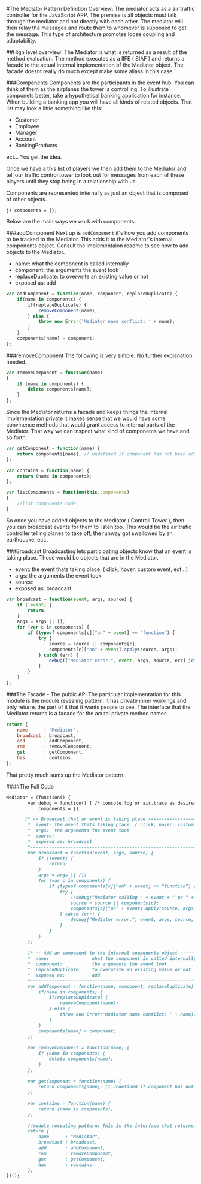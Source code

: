 #The Mediator Pattern Definition 
Overview: 
The mediator acts as a air traffic controller for the JavaScript APP.
The premise is all objects must talk through the mediator and not directly with each other. 
The mediator will then relay the messages and route them to whomever is supposed to get the message.
This type of architecture promotes loose coupling and adaptability. 

##High level overview: 
The Mediator is what is returned as a result of the method evaluation. The method executes as a IIFE ( SIAF )
and returns a facadé to the actual internal implementation of the Mediator object. The facadé doesnt really do much
except make some aliass in this case.

###Components 
Components are the participants in the event hub. You can think of them as the airplanes the tower is controlling.
To illustrate componets better, take a hypothetical banking application for instance. When building a banking app you will have all kinds of related objects. That list may look a little something like this: 

* Customer
* Employee
* Manager
* Account
* BankingProducts

ect... You get the idea.

Once we have a this list of players we then add them to the Mediator and tell our traffic control tower to look out for messages from each of these players until they stop being in a relationship with us.

Components are represented internally as just an object that is composed of other objects. 

```js components = {}; ```

Below are the main ways we work with components: 

###addComponent 
Next up is ```addComponent``` it's how you add components to be tracked to the Mediator. 
This adds it to the Mediator's internal components object. Consult the implementaion readme to 
see how to add objects to the Mediator.
*  name: what the component is called internally
*  component: the arguments the event took
*  replaceDuplicate: to overwrite an existing value or not
*  exposed as: add

```js
var addComponent = function(name, component, replaceDuplicate) {
    if(name in components) {
        if(replaceDuplicate) {
            removeComponent(name);
        } else {
            throw new Error('Mediator name conflict: ' + name);
        }
    }
    components[name] = component;
};
```


###removeComponent 
The following is very simple. No further explanation needed.
```js
var removeComponent = function(name)
{
    if (name in components) {
        delete components[name];
    }
};
```
Since the Mediator returns a facadé and keeps things the internal implementation private it makes sense that we would have some 
convinence methods that would grant access to internal parts of the Mediator. That way we can inspect what kind of components we have and so forth. 

```js   
var getComponent = function(name) {
    return components[name]; // undefined if component has not been added
};

var contains = function(name) {
    return (name in components);
};

var listComponents = function(this.components)
{
    //list components code.
}
```

So once you have added objects to the Mediator ( Controll Tower ), then you can broadcast events for them to listen too. This would be the air trafic controller telling planes to take off, the runway got swallowed by an earthquake, ect..



###Broadcast
Broadcasting lets participating objects know that an event is taking place. 
Those would be objects that are in the Mediator. 

*  event: the event thats taking place. ( click, hover, custom event, ect...)
*  args:  the arguments the event took
*  source:
*  exposed as: broadcast

```js
var broadcast = function(event, args, source) {
    if (!event) {
        return;
    }
    args = args || [];
    for (var c in components) {
        if (typeof components[c]["on" + event] == "function") {
            try {
                source = source || components[c];
                components[c]["on" + event].apply(source, args);
            } catch (err) {
                debug(["Mediator error.", event, args, source, err].join(' '));
            }
        }
    }
};
```


###The Facadé - The public API 
The particular implementation for this module is the module revealing pattern. It has private inner workings and only 
returns the part of it that it wants people to see. The interface that the Mediator returns is a facade for the acutal private method names. 

```js
return {
    name      : "Mediator",
    broadcast : broadcast,
    add       : addComponent,
    rem       : removeComponent,
    get       : getComponent,
    has       : contains
};
``` 

That pretty much sums up the Mediator pattern.
 


####The Full Code

````markdown
Mediator = (function() {
        var debug = function() { /* console.log or air.trace as desired */ },
            components = {};

       /* -- Broadcast that an event is taking place ----------------------------------------------------------------------
        *  event: the event thats taking place. ( click, hover, custom event, ect...)
        *  args:  the arguments the event took
        *  source:
        *  exposed as: broadcast
        *----------------------------------------------------------------------------------------------------------------*/    
        var broadcast = function(event, args, source) {
            if (!event) {
                return;
            }
            args = args || [];
            for (var c in components) {
                if (typeof components[c]["on" + event] == "function") {
                    try {
                        //debug("Mediator calling " + event + " on " + c);
                        source = source || components[c];
                        components[c]["on" + event].apply(source, args);
                    } catch (err) {
                        debug(["Mediator error.", event, args, source, err].join(' '));
                    }
                }
            }
        };
        
        /* -- Add an component to the internal components object ---------------------------------------------------------
        *  name:                what the component is called internally
        *  component:           the arguments the event took
        *  replaceDuplicate:    to overwrite an existing value or not
        *  exposed as:          add
        *----------------------------------------------------------------------------------------------------------------*/    
        var addComponent = function(name, component, replaceDuplicate) {
            if(name in components) {
                if(replaceDuplicate) {
                    removeComponent(name);
                } else {
                    throw new Error('Mediator name conflict: ' + name);
                }
            }
            components[name] = component;
        };
        
        var removeComponent = function(name) {
            if (name in components) {
                delete components[name];
            }
        };
        
        var getComponent = function(name) {
            return components[name]; // undefined if component has not been added
        };
        
        var contains = function(name) {
            return (name in components);
        };
        
        //module revealing pattern: This is the interface that returns. Its a facade for the acutal private method names.
        return {
            name      : "Mediator",
            broadcast : broadcast,
            add       : addComponent,
            rem       : removeComponent,
            get       : getComponent,
            has       : contains
        };
})();
````